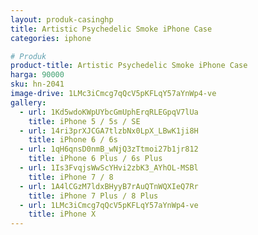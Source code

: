 ```yaml
---
layout: produk-casinghp
title: Artistic Psychedelic Smoke iPhone Case
categories: iphone

# Produk
product-title: Artistic Psychedelic Smoke iPhone Case
harga: 90000
sku: hn-2041
image-drive: 1LMc3iCmcg7qQcV5pKFLqY57aYnWp4-ve
gallery:
  - url: 1Kd5wdoKWpUYbcGmUphErqRLEGpqV7lUa
    title: iPhone 5 / 5s / SE
  - url: 14ri3prXJCGA7tlzbNx0LpX_LBwK1ji8H
    title: iPhone 6 / 6s
  - url: 1qH6qnsD0nmB_wNjQ3zTtmoi27b1jr812
    title: iPhone 6 Plus / 6s Plus
  - url: 1Is3FvqjsWwScYHvi2zbK3_AYhOL-MSBl
    title: iPhone 7 / 8
  - url: 1A4lCGzM7ldxBHyyB7rAuQTnWQXIeQ7Rr
    title: iPhone 7 Plus / 8 Plus
  - url: 1LMc3iCmcg7qQcV5pKFLqY57aYnWp4-ve
    title: iPhone X
---
```

